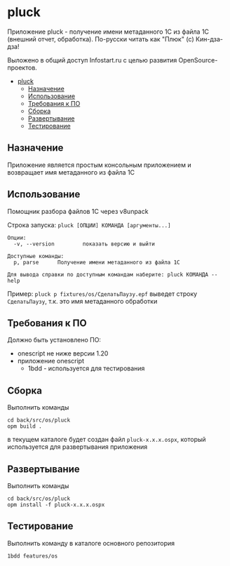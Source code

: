 # pluck

Приложение pluck - получение имени метаданного 1С из файла 1С (внешний отчет, обработка).
По-русски читать как "Плюк" (c) Кин-дза-дза!

Выложено в общий доступ Infostart.ru с целью развития OpenSource-проектов.

- [pluck](#pluck)
  - [Назначение](#назначение)
  - [Использование](#использование)
  - [Требования к ПО](#требования-к-по)
  - [Сборка](#сборка)
  - [Развертывание](#развертывание)
  - [Тестирование](#тестирование)

## Назначение

Приложение является простым консольным приложением и возвращает имя метаданного из файла 1С

## Использование

Помощник разбора файлов 1С через v8unpack

Строка запуска: `pluck [ОПЦИИ] КОМАНДА [аргументы...]`

```
Опции:
  -v, --version         показать версию и выйти

Доступные команды:
  p, parse      Получение имени метаданного из файла 1С

Для вывода справки по доступным командам наберите: pluck КОМАНДА --help
```

Пример: `pluck p fixtures/os/СделатьПаузу.epf` выведет строку `СделатьПаузу`, т.к. это имя метаданного обработки

## Требования к ПО

Должно быть установлено ПО:

- onescript не ниже версии 1.20
- приложение onescript
  - 1bdd - используется для тестирования
  
## Сборка

Выполнить команды

```
cd back/src/os/pluck
opm build .
```

в текущем каталоге будет создан файл `pluck-x.x.x.ospx`, который используется для развертывания приложения

## Развертывание

Выполнить команды

```
cd back/src/os/pluck
opm install -f pluck-x.x.x.ospx
```

## Тестирование

Выполнить команду в каталоге основного репозитория

```
1bdd features/os
```

